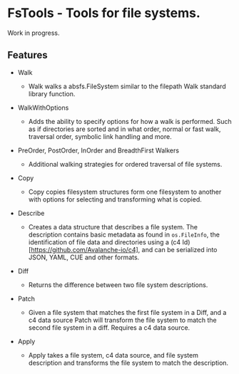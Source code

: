 # FsTools - Tools for file systems.

Work in progress.

## Features

- Walk
    + Walk walks a absfs.FileSystem similar to the filepath Walk standard
      library function.

- WalkWithOptions
    + Adds the ability to specify options for how a walk is performed. Such as
      if directories are sorted and in what order, normal or fast walk,
      traversal order, symbolic link handling and more.

- PreOrder, PostOrder, InOrder and BreadthFirst Walkers
    + Additional walking strategies for ordered traversal of file systems.

- Copy
    + Copy copies filesystem structures form one filesystem to another with
      options for selecting and transforming what is copied.

- Describe
    + Creates a data structure that describes a file system. The description
      contains basic metadata as found in `os.FileInfo`, the identification
      of file data and directories using a (c4 Id)[https://github.com/Avalanche-io/c4],
      and can be serialized into JSON, YAML, CUE and other formats.

- Diff
    + Returns the difference between two file system descriptions.

- Patch
    + Given a file system that matches the first file system in a Diff, and a
      c4 data source Patch will transform the file system to match the second
      file system in a diff. Requires a c4 data source.

- Apply
    + Apply takes a file system, c4 data source, and file system description and
      transforms the file system to match the description.


